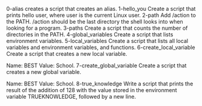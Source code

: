 0-alias creates a script that creates an alias.
1-hello_you Create a script that prints hello user, where user is the current Linux user.
2-path Add /action to the PATH. /action should be the last directory the shell looks into when looking for a program.
3-paths Create a script that counts the number of directories in the PATH.
4-global_variables Create a script that lists environment variables.
5-local_variables Create a script that lists all local variables and environment variables, and functions.
6-create_local_variable Create a script that creates a new local variable.

Name: BEST
Value: School.
7-create_global_variable Create a script that creates a new global variable.

Name: BEST
Value: School.
8-true_knowledge Write a script that prints the result of the addition of 128 with the value stored in the environment variable TRUEKNOWLEDGE, followed by a new line.
